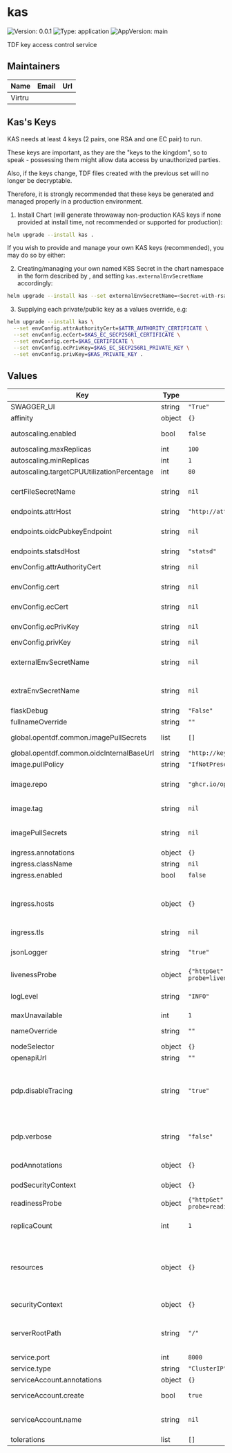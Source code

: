 # kas

![Version: 0.0.1](https://img.shields.io/badge/Version-0.0.1-informational?style=flat-square) ![Type: application](https://img.shields.io/badge/Type-application-informational?style=flat-square) ![AppVersion: main](https://img.shields.io/badge/AppVersion-main-informational?style=flat-square)

TDF key access control service

## Maintainers

| Name | Email | Url |
| ---- | ------ | --- |
| Virtru |  |  |

## Kas's Keys

KAS needs at least 4 keys (2 pairs, one RSA and one EC pair) to run.

These keys are important, as they are the "keys to the kingdom", so to speak - possessing them might allow data access by unauthorized parties.

Also, if the keys change, TDF files created with the previous set will no longer be decryptable.

Therefore, it is strongly recommended that these keys be generated and managed properly in a production environment.

1. Install Chart (will generate throwaway non-production KAS keys if none provided at install time, not recommended or supported for production):

```sh
helm upgrade --install kas .
```

If you wish to provide and manage your own KAS keys (recommended), you may do so by either:

2. Creating/managing your own named K8S Secret in the chart namespace in the form described by [](./templates/secrets.yaml), and setting `kas.externalEnvSecretName` accordingly:
``` sh
helm upgrade --install kas --set externalEnvSecretName=<Secret-with-rsa-and-ec-keypairs> .
```

3. Supplying each private/public key as a values override, e.g:

``` sh
helm upgrade --install kas \
  --set envConfig.attrAuthorityCert=$ATTR_AUTHORITY_CERTIFICATE \
  --set envConfig.ecCert=$KAS_EC_SECP256R1_CERTIFICATE \
  --set envConfig.cert=$KAS_CERTIFICATE \
  --set envConfig.ecPrivKey=$KAS_EC_SECP256R1_PRIVATE_KEY \
  --set envConfig.privKey=$KAS_PRIVATE_KEY .
```

## Values

| Key | Type | Default | Description |
|-----|------|---------|-------------|
| SWAGGER_UI | string | `"True"` | To enable swagger ui |
| affinity | object | `{}` | Pod scheduling preferences |
| autoscaling.enabled | bool | `false` | Enables autoscaling. When set to `true`, `replicas` is no longer applied. |
| autoscaling.maxReplicas | int | `100` | Sets maximum replicas for autoscaling. |
| autoscaling.minReplicas | int | `1` | Sets minimum replicas for autoscaling. |
| autoscaling.targetCPUUtilizationPercentage | int | `80` | Target average CPU usage across all the pods |
| certFileSecretName | string | `nil` | Secret containing an additional ca-cert.pem file for locally signed TLS certs. Used for a private PKI mode, for example. |
| endpoints.attrHost | string | `"http://attributes:4020"` | Internal url of attributes service |
| endpoints.oidcPubkeyEndpoint | string | `nil` | Local override for global.opentdf.common.oidcInternalBaseUrl + path |
| endpoints.statsdHost | string | `"statsd"` | Internal url of statsd |
| envConfig.attrAuthorityCert | string | `nil` | The public key used to validate responses from attrHost |
| envConfig.cert | string | `nil` | Public key KAS clients can use to validate responses |
| envConfig.ecCert | string | `nil` | The public key of curve secp256r1, KAS clients can use to validate responses |
| envConfig.ecPrivKey | string | `nil` | Private key of curve secp256r1, KAS uses to certify responses |
| envConfig.privKey | string | `nil` | Private key KAS uses to certify responses |
| externalEnvSecretName | string | `nil` | The name of a secret containing required config values (see envConfig below); overrides envConfig |
| extraEnvSecretName | string | `nil` | Secret containing additional env variables in addition to those provided by envConfig or externalSecretName |
| flaskDebug | string | `"False"` | If the debug mode should  be enabled in flask |
| fullnameOverride | string | `""` | The fully qualified appname override |
| global.opentdf.common.imagePullSecrets | list | `[]` | JSON passed to the deployment's template.spec.imagePullSecrets |
| global.opentdf.common.oidcInternalBaseUrl | string | `"http://keycloak-http"` | Base internal url of OIDC provider |
| image.pullPolicy | string | `"IfNotPresent"` | The container's `imagePullPolicy` |
| image.repo | string | `"ghcr.io/opentdf/kas"` | The image selector, also called the 'image name' in k8s documentation and 'image repository' in docker's guides. |
| image.tag | string | `nil` | Chart.AppVersion will be used for image tag, override here if needed |
| imagePullSecrets | string | `nil` | JSON passed to the deployment's template.spec.imagePullSecrets. Overrides global.opentdf.common.imagePullSecrets |
| ingress.annotations | object | `{}` | Ingress annotations |
| ingress.className | string | `nil` | Ingress class to use. |
| ingress.enabled | bool | `false` | Enables the Ingress |
| ingress.hosts | object | `{}` | Map in the form: [hostname]:   [path]:     pathType:    your-pathtype [default: "ImplementationSpecific"]     serviceName: your-service  [default: service.fullname]     servicePort: service-port  [default: service.port above] |
| ingress.tls | string | `nil` | Ingress TLS configuration |
| jsonLogger | string | `"true"` | Determinies whether KAS uses the json formatter for logging, if false the dev formatter is used. Default is true |
| livenessProbe | object | `{"httpGet":{"path":"/healthz?probe=liveness","port":"http"}}` | Adds a container livenessProbe, if set. |
| logLevel | string | `"INFO"` | Sets the default loglevel for the application. One of the valid python logging levels: `DEBUG, INFO, WARNING, ERROR, CRITICAL` |
| maxUnavailable | int | `1` | Pod disruption budget |
| nameOverride | string | `""` | Select a specific name for the resource, instead of the default, kas |
| nodeSelector | object | `{}` | Node labels for pod assignment |
| openapiUrl | string | `""` | Set to enable openapi endpoint |
| pdp.disableTracing | string | `"true"` | KAS's internal Access PDP can send OpenTelemetry traces to collectors - if no collectors configured, the traces will get redirected to STDOUT, which is a bit spammy, so turn this off until we do proper OT trace collection everywhere. |
| pdp.verbose | string | `"false"` | Enables verbose mode for the internal PDP (policy decision point) KAS uses. If `true`, decisions will be logged with much additional detail |
| podAnnotations | object | `{}` | Values for the deployment spec.template.metadata.annotations field |
| podSecurityContext | object | `{}` | Values for deployment's spec.template.spec.securityContext |
| readinessProbe | object | `{"httpGet":{"path":"/healthz?probe=readiness","port":"http"}}` | Adds a container readinessProbe, if set. |
| replicaCount | int | `1` | Sets the default number of pod replicas in the deployment. Ignored if autoscaling.enabled == true |
| resources | object | `{}` | Specify required limits for deploying this service to a pod. We usually recommend not to specify default resources and to leave this as a conscious choice for the user. This also increases chances charts run on environments with little resources, such as Minikube. |
| securityContext | object | `{}` | Values for deployment's spec.template.spec.containers.securityContext |
| serverRootPath | string | `"/"` | Base path for this service. Allows serving multiple REST services from the same origin, e.g. using an ingress with prefix mapping as suggested below. |
| service.port | int | `8000` | Port to assign to the `http` port |
| service.type | string | `"ClusterIP"` | Service `spec.type` |
| serviceAccount.annotations | object | `{}` | Annotations to add to the service account |
| serviceAccount.create | bool | `true` | Specifies whether a service account should be created |
| serviceAccount.name | string | `nil` | The name of the service account to use. If not set and create is true, a name is generated using the fullname template |
| tolerations | list | `[]` | Tolerations for nodes that have taints on them |